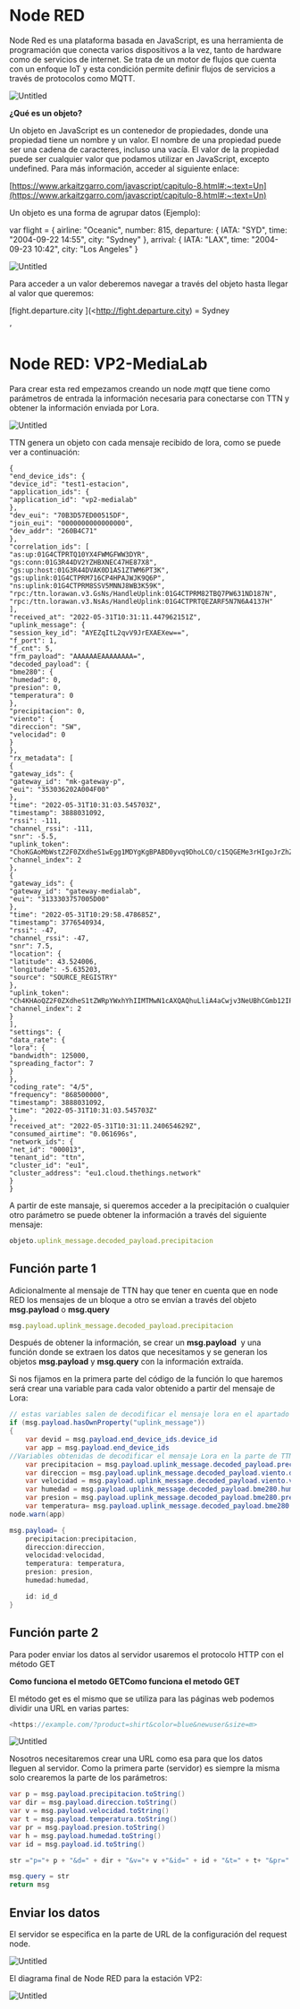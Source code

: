 # Node RED

Node Red es una plataforma basada en JavaScript, es una herramienta de programación que conecta varios dispositivos a la vez, tanto de hardware como de servicios de internet. Se trata de un motor de flujos que cuenta con un enfoque IoT y esta condición permite definir flujos de servicios a través de protocolos como MQTT.

![Untitled](Node%20RED%205d2fc6e754e64b708c8dbe4afd84950c/Untitled.png)

**¿Qué es un objeto?**

Un objeto en JavaScript es un contenedor de propiedades, donde una propiedad tiene un nombre y un valor. El nombre de una propiedad puede ser una cadena de caracteres, incluso una vacía. El valor de la propiedad puede ser cualquier valor que podamos utilizar en JavaScript, excepto undefined. Para más información, acceder al siguiente enlace:

[https://www.arkaitzgarro.com/javascript/capitulo-8.html#:~:text=Un](https://www.arkaitzgarro.com/javascript/capitulo-8.html#:~:text=Un)

Un objeto es una forma de agrupar datos (Ejemplo):

var flight = {
airline: "Oceanic",
number: 815,
departure: {
IATA: "SYD",
time: "2004-09-22 14:55",
city: "Sydney"
},
arrival: {
IATA: "LAX",
time: "2004-09-23 10:42",
city: "Los Angeles"
}

![Untitled](Node%20RED%205d2fc6e754e64b708c8dbe4afd84950c/Untitled%201.png)

Para acceder a un valor deberemos navegar a través del objeto hasta llegar al valor que queremos:

[fight.departure.city ](<http://fight.departure.city) = Sydney

‘

# **Node RED: VP2-MediaLab**

Para crear esta red empezamos creando un node *mqtt* que tiene como parámetros de entrada la información necesaria para conectarse con TTN y obtener la información enviada por Lora.

![Untitled](Node%20RED%205d2fc6e754e64b708c8dbe4afd84950c/Untitled%202.png)

TTN genera un objeto con cada mensaje recibido de lora, como se puede ver a continuación:

```tsx
{
"end_device_ids": {
"device_id": "test1-estacion",
"application_ids": {
"application_id": "vp2-medialab"
},
"dev_eui": "70B3D57ED00515DF",
"join_eui": "0000000000000000",
"dev_addr": "260B4C71"
},
"correlation_ids": [
"as:up:01G4CTPRTQ10YX4FWMGFWW3DYR",
"gs:conn:01G3R44DV2YZHBXNEC47HE87X8",
"gs:up:host:01G3R44DVAK0D1AS1ZTWM6PT3K",
"gs:uplink:01G4CTPRM716CP4HPAJWJK9Q6P",
"ns:uplink:01G4CTPRM8SSV5MNNJ8WB3K59K",
"rpc:/ttn.lorawan.v3.GsNs/HandleUplink:01G4CTPRM82TBQ7PW631ND187N",
"rpc:/ttn.lorawan.v3.NsAs/HandleUplink:01G4CTPRTQEZARF5N7N6A4137H"
],
"received_at": "2022-05-31T10:31:11.447962151Z",
"uplink_message": {
"session_key_id": "AYEZqItL2qvV9JrEXAEXew==",
"f_port": 1,
"f_cnt": 5,
"frm_payload": "AAAAAAEAAAAAAAA=",
"decoded_payload": {
"bme280": {
"humedad": 0,
"presion": 0,
"temperatura": 0
},
"precipitacion": 0,
"viento": {
"direccion": "SW",
"velocidad": 0
}
},
"rx_metadata": [
{
"gateway_ids": {
"gateway_id": "mk-gateway-p",
"eui": "353036202A004F00"
},
"time": "2022-05-31T10:31:03.545703Z",
"timestamp": 3888031092,
"rssi": -111,
"channel_rssi": -111,
"snr": -5.5,
"uplink_token": "ChoKGAoMbWstZ2F0ZXdheS1wEgg1MDYgKgBPABD0yvq9DhoLCO/c15QGEMe3rHIgoJrZhZSOngEqDAjn3NeUBhDYiJuEAg==",
"channel_index": 2
},
{
"gateway_ids": {
"gateway_id": "gateway-medialab",
"eui": "3133303757005D00"
},
"time": "2022-05-31T10:29:58.478685Z",
"timestamp": 3776540934,
"rssi": -47,
"channel_rssi": -47,
"snr": 7.5,
"location": {
"latitude": 43.524006,
"longitude": -5.635203,
"source": "SOURCE_REGISTRY"
},
"uplink_token": "Ch4KHAoQZ2F0ZXdheS1tZWRpYWxhYhIIMTMwN1cAXQAQhuLliA4aCwjv3NeUBhCGmb12IPD+hdv0ip4BKgwIptzXlAYQyM6g5AE=",
"channel_index": 2
}
],
"settings": {
"data_rate": {
"lora": {
"bandwidth": 125000,
"spreading_factor": 7
}
},
"coding_rate": "4/5",
"frequency": "868500000",
"timestamp": 3888031092,
"time": "2022-05-31T10:31:03.545703Z"
},
"received_at": "2022-05-31T10:31:11.240654629Z",
"consumed_airtime": "0.061696s",
"network_ids": {
"net_id": "000013",
"tenant_id": "ttn",
"cluster_id": "eu1",
"cluster_address": "eu1.cloud.thethings.network"
}
}
```

A partir de este mansaje, si queremos acceder a la precipitación o cualquier otro parámetro se puede obtener la información a través del siguiente mensaje:

```jsx
objeto.uplink_message.decoded_payload.precipitacion
```

## **Función parte 1**

Adicionalmente al mensaje de TTN hay que tener en cuenta que en node RED los mensajes de un bloque a otro se envían a través del objeto **msg.payload** o **msg.query**

```jsx
msg.payload.uplink_message.decoded_payload.precipitacion
```

Después de obtener la información, se crear un **msg.payload**  y una función donde se extraen los datos que necesitamos y se generan los objetos **msg.payload** y **msg.query** con la información extraída.

Si nos fijamos en la primera parte del código de la función lo que haremos será crear una variable para cada valor obtenido a partir del mensaje de Lora:

```java
// estas variables salen de decodificar el mensaje lora en el apartado de TTN
if (msg.payload.hasOwnProperty("uplink_message"))
{
	var devid = msg.payload.end_device_ids.device_id
	var app = msg.payload.end_device_ids 
//Variables obtenidas de decodificar el mensaje Lora en la parte de TTN
	var precipitacion = msg.payload.uplink_message.decoded_payload.precipitacion
	var direccion = msg.payload.uplink_message.decoded_payload.viento.direccion
	var velocidad = msg.payload.uplink_message.decoded_payload.viento.velocidad
	var humedad = msg.payload.uplink_message.decoded_payload.bme280.humedad
	var presion = msg.payload.uplink_message.decoded_payload.bme280.presion
	var temperatura= msg.payload.uplink_message.decoded_payload.bme280.temperatura
node.warn(app)

msg.payload= {
	precipitacion:precipitacion,
	direccion:direccion,
	velocidad:velocidad,
	temperatura: temperatura,
	presion: presion,
	humedad:humedad,

	id: id_d
}
```

## **Función parte 2**

Para poder enviar los datos al servidor usaremos el protocolo HTTP con el método GET

**Como funciona el metodo GETComo funciona el metodo GET**

El método get es el mismo que se utiliza para las páginas web podemos dividir una URL en varias partes:

```java
<https://example.com/?product=shirt&color=blue&newuser&size=m>
```

![Untitled](Node%20RED%205d2fc6e754e64b708c8dbe4afd84950c/Untitled%203.png)

Nosotros necesitaremos crear una URL como esa para que los datos lleguen al servidor.
Como la primera parte (servidor) es siempre la misma solo crearemos la parte de los parámetros:

```java
var p = msg.payload.precipitacion.toString()
var dir = msg.payload.direccion.toString()
var v = msg.payload.velocidad.toString()
var t = msg.payload.temperatura.toString()
var pr = msg.payload.presion.toString()
var h = msg.payload.humedad.toString()
var id = msg.payload.id.toString()

str ="p="+ p + "&d=" + dir + "&v="+ v +"&id=" + id + "&t=" + t+ "&pr=" + pr + "&h=" + h//

msg.query = str
return msg
```

## **Enviar los datos**

El servidor se especifica en la parte de URL de la configuración del request node.

![Untitled](Node%20RED%205d2fc6e754e64b708c8dbe4afd84950c/Untitled%204.png)

El diagrama final de Node RED para la estación VP2:

![Untitled](Node%20RED%205d2fc6e754e64b708c8dbe4afd84950c/Untitled%205.png)